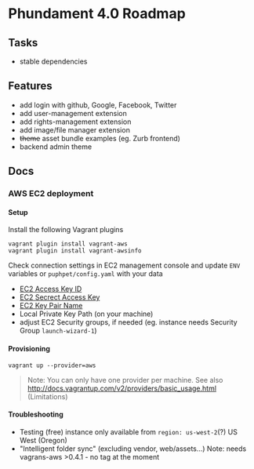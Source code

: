 Phundament 4.0 Roadmap
======================

Tasks
-----

 * stable dependencies

Features
--------

 * add login with github, Google, Facebook, Twitter
 * add user-management extension
 * add rights-management extension
 * add image/file manager extension
 * ~~theme~~ asset bundle examples (eg. Zurb frontend)
 * backend admin theme

Docs
----

### AWS EC2 deployment

#### Setup

Install the following Vagrant plugins

    vagrant plugin install vagrant-aws
    vagrant plugin install vagrant-awsinfo

Check connection settings in EC2 management console and update `ENV` variables or `puphpet/config.yaml` with your data
  * [EC2 Access Key ID](https://console.aws.amazon.com/iam/home?#security_credential)
  * [EC2 Secrect Access Key](https://portal.aws.amazon.com/gp/aws/securityCredentials?)
  * [EC2 Key Pair Name](https://console.aws.amazon.com/ec2/v2/home?#KeyPairs:)
  * Local Private Key Path (on your machine)
  * adjust EC2 Security groups, if needed (eg. instance needs Security Group `launch-wizard-1`)

#### Provisioning

    vagrant up --provider=aws

> Note: You can only have one provider per machine.
> See also http://docs.vagrantup.com/v2/providers/basic_usage.html (Limitations)

#### Troubleshooting

  * Testing (free) instance only available from `region: us-west-2`(?) US West (Oregon)
  * "Intelligent folder sync" (excluding vendor, web/assets...) Note: needs vagrans-aws >0.4.1 - no tag at the moment



